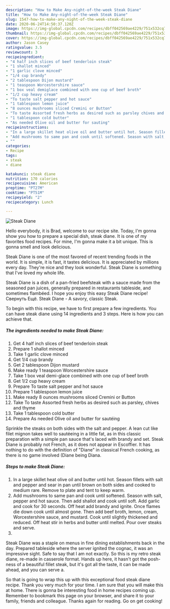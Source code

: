 ```yaml
---
description: "How to Make Any-night-of-the-week Steak Diane"
title: "How to Make Any-night-of-the-week Steak Diane"
slug: 1547-how-to-make-any-night-of-the-week-steak-diane
date: 2020-06-24T14:50:37.120Z
image: https://img-global.cpcdn.com/recipes/dbff042569ae4229/751x532cq70/steak-diane-recipe-main-photo.jpg
thumbnail: https://img-global.cpcdn.com/recipes/dbff042569ae4229/751x532cq70/steak-diane-recipe-main-photo.jpg
cover: https://img-global.cpcdn.com/recipes/dbff042569ae4229/751x532cq70/steak-diane-recipe-main-photo.jpg
author: Jason Casey
ratingvalue: 3.5
reviewcount: 3
recipeingredient:
- "4 half inch slices of beef tenderloin steak"
- "1 shallot minced"
- "1 garlic clove minced"
- "1/4 cup brandy"
- "2 tablespoon Dijon mustard"
- "1 teaspoon Worcestershire sauce"
- "1 box veal demiglace combined with one cup of beef broth"
- "1/2 cup heavy cream"
- "To taste salt pepper and hot sauce"
- "1 tablespoon lemon juice"
- "8 ounces mushrooms sliced Cremini or Button"
- "To taste Assorted fresh herbs as desired such as parsley chives and thyme"
- "1 tablespoon cold butter"
- "As needed Olive oil and butter for sauting"
recipeinstructions:
- "In a large skillet heat olive oil and butter until hot. Season fillets with salt and pepper and sear in pan until brown on both sides and cooked to medium rare. Remove to plate and tent to keep warm."
- "Add mushrooms to same pan and cook until softened. Season with salt, pepper and hot sauce. Then add shallot and cook until soft. Add garlic and cook for 30 seconds. Off heat add brandy and ignite. Once flames die down cook until almost gone. Then add beef broth, lemon, cream, Worcestershire sauce, and mustard. Cook until slightly thickened and reduced. Off heat stir in herbs and butter until melted. Pour over steaks and serve."
- ""
categories:
- Recipe
tags:
- steak
- diane

katakunci: steak diane 
nutrition: 170 calories
recipecuisine: American
preptime: "PT27M"
cooktime: "PT51M"
recipeyield: "2"
recipecategory: Lunch

---
```



![Steak Diane](https://img-global.cpcdn.com/recipes/dbff042569ae4229/751x532cq70/steak-diane-recipe-main-photo.jpg)

Hello everybody, it is Brad, welcome to our recipe site. Today, I'm gonna show you how to prepare a special dish, steak diane. It is one of my favorites food recipes. For mine, I'm gonna make it a bit unique. This is gonna smell and look delicious.

Steak Diane is one of the most favored of recent trending foods in the world. It is simple, it is fast, it tastes delicious. It is appreciated by millions every day. They're nice and they look wonderful. Steak Diane is something that I've loved my whole life.

Steak Diane is a dish of a pan-fried beefsteak with a sauce made from the seasoned pan juices, generally prepared in restaurants tableside, and sometimes flambéed. I hope you enjoy this easy Steak Diane recipe! Свернуть Ещё. Steak Diane - A savory, classic Steak.


To begin with this recipe, we have to first prepare a few ingredients. You can have steak diane using 14 ingredients and 3 steps. Here is how you can achieve that.

<!--inarticleads1-->

##### The ingredients needed to make Steak Diane:

1. Get 4 half inch slices of beef tenderloin steak
1. Prepare 1 shallot minced
1. Take 1 garlic clove minced
1. Get 1/4 cup brandy
1. Get 2 tablespoon Dijon mustard
1. Make ready 1 teaspoon Worcestershire sauce
1. Take 1 box veal demi-glace combined with one cup of beef broth
1. Get 1/2 cup heavy cream
1. Prepare To taste salt pepper and hot sauce
1. Prepare 1 tablespoon lemon juice
1. Make ready 8 ounces mushrooms sliced Cremini or Button
1. Take To taste Assorted fresh herbs as desired such as parsley, chives and thyme
1. Take 1 tablespoon cold butter
1. Prepare As needed Olive oil and butter for sautéing


Sprinkle the steaks on both sides with the salt and pepper. A lean cut like filet mignon takes well to sautéeing in a little fat, as in this classic preparation with a simple pan sauce that&#39;s laced with brandy and set. Steak Diane is probably not French, as it does not appear in Escoffier. It has nothing to do with the definition of &#34;Diane&#34; in classical French cooking, as there is no game involved (Diane being Diana. 

<!--inarticleads2-->

##### Steps to make Steak Diane:

1. In a large skillet heat olive oil and butter until hot. Season fillets with salt and pepper and sear in pan until brown on both sides and cooked to medium rare. Remove to plate and tent to keep warm.
1. Add mushrooms to same pan and cook until softened. Season with salt, pepper and hot sauce. Then add shallot and cook until soft. Add garlic and cook for 30 seconds. Off heat add brandy and ignite. Once flames die down cook until almost gone. Then add beef broth, lemon, cream, Worcestershire sauce, and mustard. Cook until slightly thickened and reduced. Off heat stir in herbs and butter until melted. Pour over steaks and serve.
1. 


Steak Diane was a staple on menus in fine dining establishments back in the day. Prepared tableside where the server ignited the cognac, it was an impressive sight. Safe to say that I am not exactly. So this is my retro steak diane, re-made in casserole format. Hands up here, it hasn&#39;t got the posh-ness of a beautiful fillet steak, but it&#39;s got all the taste, it can be made ahead, and you can serve a. 

So that is going to wrap this up with this exceptional food steak diane recipe. Thank you very much for your time. I am sure that you will make this at home. There is gonna be interesting food in home recipes coming up. Remember to bookmark this page on your browser, and share it to your family, friends and colleague. Thanks again for reading. Go on get cooking!
